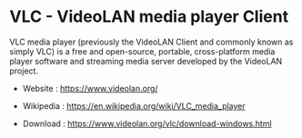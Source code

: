 # VLC - VideoLAN media player Client

VLC media player (previously the VideoLAN Client and commonly known as simply VLC) is a free and open-source,
portable, cross-platform media player software and streaming media server developed by the VideoLAN project.

* Website : https://www.videolan.org/
* Wikipedia : https://en.wikipedia.org/wiki/VLC_media_player

* Download : https://www.videolan.org/vlc/download-windows.html
